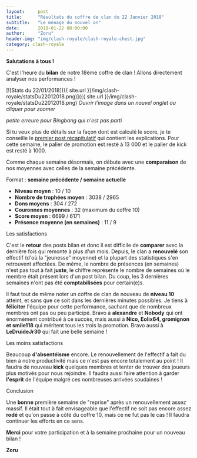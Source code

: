 ```yaml
---
layout:     post
title:      "Résultats du coffre de clan du 22 Janvier 2018"
subtitle:   "Le ménage du nouvel an"
date:       2018-01-22 08:00:00
author:     "Zoru"
header-img: "img/clash-royale/clash-royale-chest.jpg"
category: clash-royale
---
```


<p><b>Salutations à tous !</b></p>

<p>C'est l'heure du <b>bilan</b> de notre 18ème coffre de clan ! Allons directement analyser nos performances !</p>

[![Stats du 22/01/2018]({{ site.url }}/img/clash-royale/statsDu22012018.png)]({{ site.url }}/img/clash-royale/statsDu22012018.png)
<i>Ouvrir l'image dans un nouvel onglet ou cliquer pour zoomer</i>

<i>petite erreure pour Bingbang qui n'est pas parti</i>

<p>Si tu veux plus de détails sur la façon dont est calculé le score, je te conseille le <a href="{{ "/clash-royale/2017/08/07/chestresults/" | prepend: site.baseurl }}" target="_blank">premier post récapitulatif</a> qui contient les explications. Pour cette semaine, le palier de promotion est resté à 13 000 et le palier de kick est resté à 1000.</p>

<p>Comme chaque semaine désormais, on débute avec une <b>comparaison</b> de nos moyennes avec celles de la semaine précédente.</p>

<p>Format : <b>semaine précédente / semaine actuelle</b></p>
<ul>
	<li><b>Niveau moyen</b> : 10 / 10</li>
	<li><b>Nombre de trophées moyen</b> : 3038 / 2965 </li>
	<li><b>Dons moyens</b> : 304 / 272</li>
	<li><b>Couronnes moyennes</b> : 32 (maximum du coffre 10)</li>
	<li><b>Score moyen</b> : 6699 / 6171</li>
	<li><b>Présence moyenne (en semaines)</b> : 11 / 9</li> 
</ul>

<p><span class="post-title">Les satisfactions</span></p>

<p>C'est le <b>retour</b> des posts bilan et donc il est difficile de <b>comparer</b> avec la dernière fois qui remonte à plus d'un mois. Depuis, le clan a <b>renouvelé</b> son effectif (d'où la "jeunesse" moyenne) et la plupart des statistiques s'en retrouvent affectées. De même, le nombre de présences (en semaines) n'est pas tout à fait <b>juste</b>, le chiffre représente le nombre de semaines où le membre était présent lors d'un post bilan. Du coup, les 3 dernières semaines n'ont pas été <b>comptabilisées</b> pour certain(e)s. </p>

<p>Il faut tout de même noter un coffre de clan de nouveau de <b>niveau 10</b> atteint, et sans que ce soit dans les dernières minutes possibles. Je tiens à <b>féliciter</b> l'équipe pour cette performance, sachant que de nombreux membres ont pas ou peu participé. Bravo à <b>alexandre</b> et <b>Nobody</b> qui ont énormément contribué à ce succès, mais aussi à <b>Nico, Eolix64, gromignon et smile118</b> qui méritent tous les trois la promotion. Bravo aussi à <b>LeDruideJr30</b> qui fait une belle semaine !</p>

<p><span class="post-title">Les moins satisfactions</span></p>

<p>Beaucoup <b>d'absentéisme</b> encore. Le renouvellement de l'effectif a fait du bien à notre productivité mais ce n'est pas encore totalement au point ! Il faudra de nouveau <b>kick</b> quelques membres et tenter de trouver des joueurs plus motivés pour nous rejoindre. Il faudra aussi faire attention à garder <b>l'esprit</b> de l'équipe malgré ces nombreuses arrivées soudaines !</p>

<p><span class="post-title">Conclusion</span></p>

<p>Une <b>bonne</b> première semaine de "reprise" après un renouvellement assez massif. Il était tout à fait envisageable que l'effectif ne soit pas encore assez <b>rodé</b> et qu'on passe à côté du coffre 10, mais ce ne fut pas le cas ! Il faudra continuer les efforts en ce sens.</p>

<p><b>Merci</b> pour votre participation et à la semaine prochaine pour un nouveau bilan !</p>

<p><b>Zoru</b></p>